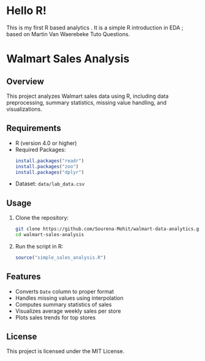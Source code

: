 # Hello R!
This is my first R based analytics . It is a simple R introduction in EDA ; based on Martin Van Waerebeke Tuto Questions.

# Walmart Sales Analysis

## Overview
This project analyzes Walmart sales data using R, including data preprocessing, summary statistics, missing value handling, and visualizations.

## Requirements
- R (version 4.0 or higher)
- Required Packages:
  ```r
  install.packages("readr")
  install.packages("zoo")
  install.packages("dplyr")
  ```
- Dataset: `data/lab_data.csv`

## Usage
1. Clone the repository:
   ```bash
   git clone https://github.com/Sourena-Mohit/walmart-data-analytics.git
   cd walmart-sales-analysis
   ```
2. Run the script in R:
   ```r
   source("simple_sales_analysis.R")
   ```

## Features
- Converts `Date` column to proper format
- Handles missing values using interpolation
- Computes summary statistics of sales
- Visualizes average weekly sales per store
- Plots sales trends for top stores

## License
This project is licensed under the MIT License.


